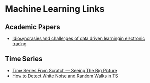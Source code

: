 # Machine Learning Links

## Academic Papers
* [Idiosyncrasies and challenges of data driven learningin electronic trading](https://arxiv.org/pdf/1811.09549)

## Time Series
* [Time Series From Scratch — Seeing The Big Picture](https://www.kaggle.com/code/bextuychiev/how-to-detect-white-noise-and-random-walks-in-ts)
* [How to Detect White Noise and Random Walks in TS](https://towardsdatascience.com/time-series-analysis-from-scratch-seeing-the-big-picture-2d0f9d837329)